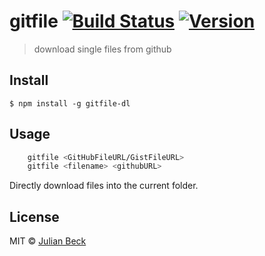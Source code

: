 # gitfile [![Build Status](https://travis-ci.com/jufabeck2202/gitfile.svg?token=1Za7rzts3zF37XsfSaDq&branch=master)](https://travis-ci.com/jufabeck2202/gitfile) [![Version](https://img.shields.io/npm/v/gitfile.svg)](https://www.npmjs.com/package/gitfile)


> download single files from github 


## Install

```
$ npm install -g gitfile-dl
```


## Usage
```bash
    gitfile <GitHubFileURL/GistFileURL>
    gitfile <filename> <githubURL>
```
Directly download files into the current folder.

## License

MIT © [Julian Beck](https://github.com/jufabeck2202)